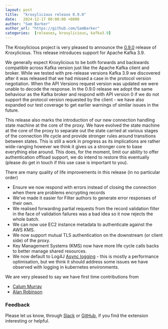 ```yaml
---
layout: post
title:  "kroxylicious release 0.9.0"
date:   2024-12-17 00:00:00 +0000
author: "Sam Barker"
author_url: "https://github.com/SamBarker"
categories:  [releases, kroxylicious, kafka3.9]
---
```


The Kroxylicious project is very pleased to announce the [0.9.0](https://github.com/kroxylicious/kroxylicious/releases/tag/v0.9.0) release of Kroxylicious. This release introduces support for Apache Kafka 3.9. 

We generally expect Kroxylicious to be both forwards and backwards compatible across Kafka version just like the Apache Kafka client and broker. While we tested with pre-release versions Kafka 3.9 we discovered after it was released that we had missed a case in the protocol version negotiation. When the API Versions request version was updated we were unable to decode the response. In the 0.9.0 release we adopt the same behaviour as the Kafka broker and respond with API version 0 if we do not support the protocol version requested by the client - we have also expanded our test coverage to get earlier warnings of similar issues in the future. 

This release also marks the introduction of our new connection handling state machine at the core of the proxy. We have evolved the state machine at the core of the proxy to separate out the state carried at various stages of the connection life cycle and provide stronger rules around transitions between states. This is still a work in progress as its implications are rather wide-ranging however we think it gives us a stronger core to base everything else around. This does, for the moment, limit our ability to offer authentication offload support, we do intend to restore this eventually (please do get in touch if this use case is important to you).

There are many quality of life improvements in this release (in no particular order)

- Ensure we now respond with errors instead of closing the connection when there are problems encrypting records 
- We've made it easier for Filter authors to generate error responses of their own.
- We realised forwarding partial requests from the record validation filter in the face of validation failures was a bad idea so it now rejects the whole batch.
- We can now use EC2 instance metadata to authenticate against the AWS KMS. 
- We now support mutual TLS authentication on the downstream (or client side) of the proxy.
- Key Management Systems (KMS) now have more life cycle calls backs to better manage shared resources. 
- We now default to Log4J [Async logging](https://logging.apache.org/log4j/2.x/manual/async.html) - this is mostly a performance optimisation, but we think it should address some issues we have observed with logging in kubernetes environments.

We are very pleased to say we have first time contributions from
- [Calum Murray](https://github.com/Cali0707)
- [Alan Robinson](https://github.com/alanrobinson-dwp)

### Feedback

Please let us know, through [Slack](https://kroxylicious.slack.com) or [GitHub](https://github.com/kroxylicious/kroxylicious-junit5-extension/issues), if you find the extension interesting or helpful.
